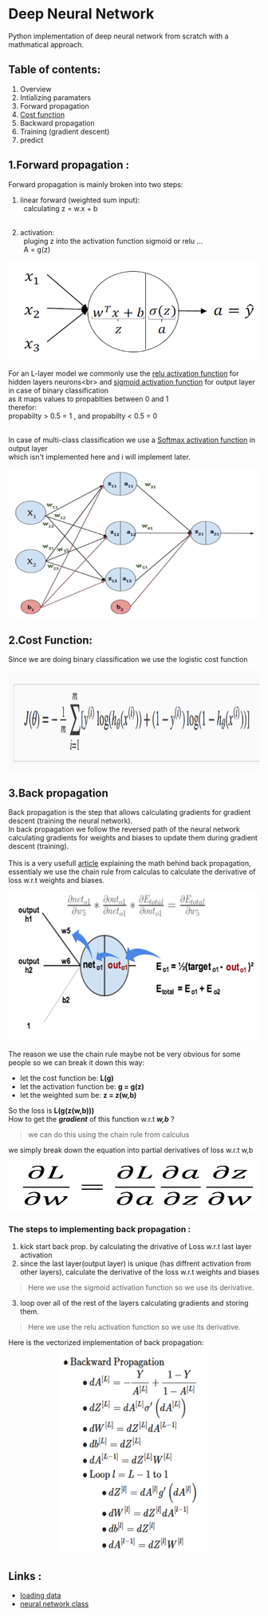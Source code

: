 # Deep Neural Network
Python implementation of deep neural network  from scratch with a mathmatical approach.

## Table of contents:
1. Overview
2. Intializing paramaters
3. Forward propagation
4. [Cost function](https://github.com/Shehab-Mahmoud/DeepNeuralNetwork#2cost-function)
5. Backward propagation
6. Training (gradient descent)
5. predict

## 1.Forward propagation :
Forward propagation is mainly broken into two steps:
1. linear forward (weighted sum input):<br>
    &ensp;calculating z = w.x + b<br><br>

2. activation:<br>
   &ensp;pluging z into the activation function sigmoid or relu ...<br>
    &ensp;A = g(z)<br>

<p align='center'>
<img src="Images/forward-prop2.png" width="500" height="200"> 
</p>

For an L-layer model we commonly use the [relu activation function](https://en.wikipedia.org/wiki/Rectifier_(neural_networks)) for hidden layers neurons<br>
and [sigmoid activation function](https://en.wikipedia.org/wiki/Activation_function) for output layer in case of binary classification<br>
as it maps values to propablties between 0 and 1<br>
therefor: <br>
propabilty \> 0.5 = 1 , and propabilty \< 0.5 = 0<br><br>

In case of multi-class classification we use a [Softmax activation function](https://en.wikipedia.org/wiki/Softmax_function) in output layer<br>
which isn't implemented here and i will implement later.<br>

<p align='center'>
<img src="Images/forward-prop-n.jpg" width="500" height="300"> 
</p>

## 2.Cost Function:
Since we are doing binary classification we use the logistic cost function

<p align='center'>
<img src="Images/logistic-cost.png" width="700" height="200"> 
</p>

## 3.Back propagation
Back propagation is the step that allows calculating gradients for gradient descent (training the neural network).<br>
In back propagation we follow the reversed path of the neural network calculating gradients for weights and biases to update them
during gradient descent (training).<br><br>
This is a very usefull [article](https://medium.com/@pdquant/all-the-backpropagation-derivatives-d5275f727f60) explaining the math behind back propagation, essentialy we use the chain rule from calculas to calculate the derivative of loss w.r.t weights and biases.

<p align='center'>
<img src="Images/back-prop.png" width="700" height="300"> 
</p>

The reason we use the chain rule maybe not be very obvious for some people so we can break it down this way: <br>
* let the cost function be: **L(g)**
* let the activation function be: **g = g(z)**
* let the weighted sum be: **z = z(w,b)**<br>

So the loss is **L(g(z(w,b)))**<br>
How to get the ***gradient*** of this function w.r.t ***w,b*** ? <br>
> we can do this using the chain rule from calculus

we simply break down the equation into partial derivatives of loss w.r.t w,b<br>

<p align='center'>
<img src="Images/back-eq.PNG" width="500" height="100"> 
</p>

### The steps to implementing back propagation :
1. kick start back prop. by calculating the drivative of Loss w.r.t last layer activation
2. since the last layer(output layer) is unique (has diffrent activation from other layers), calculate the derivative of the loss
w.r.t weights and biases
> Here we use the sigmoid activation function so we use its derivative.

3. loop over all of the rest of the layers calculating gradients and storing them.
> Here we use the relu activation function so we use its derivative.

Here is the vectorized implementation of back propagation:

<p align='center'>
<img src="Images/vec-back.png" width="300" height="400"> 
</p>


## Links :
* [loading data](https://github.com/Shehab-Mahmoud/DeepNeuralNetwork/blob/main/load_data.py)
* [neural network class](https://github.com/Shehab-Mahmoud/DeepNeuralNetwork/blob/main/DNN.py)